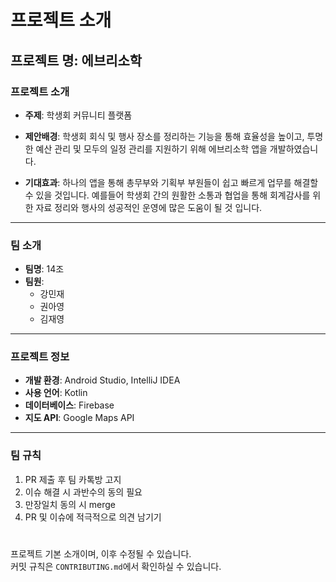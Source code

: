 # 프로젝트 소개

## 프로젝트 명: 에브리소학

### 프로젝트 소개

- **주제**: 학생회 커뮤니티 플랫폼

- **제안배경**: 학생회 회식 및 행사 장소를 정리하는 기능을 통해 효율성을 높이고, 투명한 예산 관리 및 모두의 일정 관리를 지원하기 위해 에브리소학 앱을 개발하였습니다.

- **기대효과**: 하나의 앱을 통해 총무부와 기획부 부원들이 쉽고 빠르게 업무를 해결할 수 있을 것입니다. 예를들어 학생회 간의 원활한 소통과 협업을 통해 회계감사를 위한 자료 정리와 행사의 성공적인 운영에 많은 도움이 될 것 입니다.


---

### 팀 소개

- **팀명**: 14조
- **팀원**:
  - 강민재
  - 권아영
  - 김재영

---

### 프로젝트 정보

- **개발 환경**: Android Studio, IntelliJ IDEA
- **사용 언어**: Kotlin
- **데이터베이스**: Firebase
- **지도 API**: Google Maps API
---

### 팀 규칙

1. PR 제출 후 팀 카톡방 고지
2. 이슈 해결 시 과반수의 동의 필요
3. 만장일치 동의 시 merge
4. PR 및 이슈에 적극적으로 의견 남기기

#
프로젝트 기본 소개이며, 이후 수정될 수 있습니다.  
커밋 규칙은 `CONTRIBUTING.md`에서 확인하실 수 있습니다.
